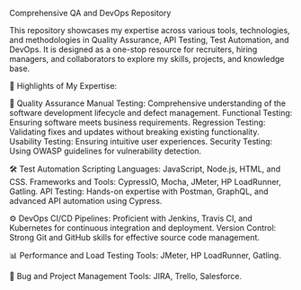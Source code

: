 Comprehensive QA and DevOps Repository

This repository showcases my expertise across various tools, technologies, and methodologies in Quality Assurance, API Testing, Test Automation, and DevOps. It is designed as a one-stop resource for recruiters, hiring managers, and collaborators to explore my skills, projects, and knowledge base.

🚀 Highlights of My Expertise:

🔎 Quality Assurance
Manual Testing: Comprehensive understanding of the software development lifecycle and defect management.
Functional Testing: Ensuring software meets business requirements.
Regression Testing: Validating fixes and updates without breaking existing functionality.
Usability Testing: Ensuring intuitive user experiences.
Security Testing: Using OWASP guidelines for vulnerability detection.

🛠️ Test Automation
Scripting Languages: JavaScript, Node.js, HTML, and CSS.
Frameworks and Tools: CypressIO, Mocha, JMeter, HP LoadRunner, Gatling.
API Testing: Hands-on expertise with Postman, GraphQL, and advanced API automation using Cypress.

⚙️ DevOps
CI/CD Pipelines: Proficient with Jenkins, Travis CI, and Kubernetes for continuous integration and deployment.
Version Control: Strong Git and GitHub skills for effective source code management.

📊 Performance and Load Testing
Tools: JMeter, HP LoadRunner, Gatling.

🧩 Bug and Project Management
Tools: JIRA, Trello, Salesforce.
